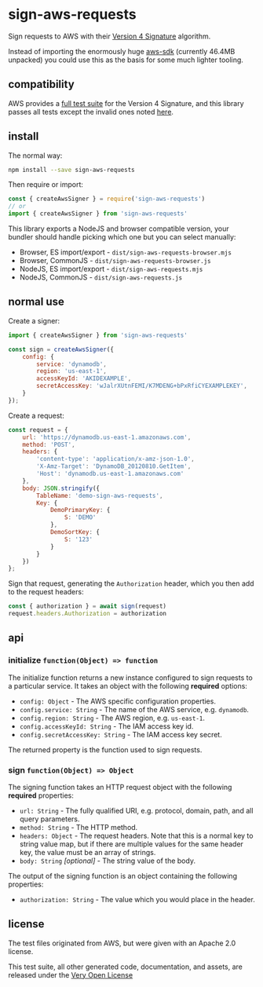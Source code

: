 # sign-aws-requests

Sign requests to AWS with their [Version 4 Signature](https://docs.aws.amazon.com/general/latest/gr/sigv4_signing.html) algorithm.

Instead of importing the enormously huge [aws-sdk](https://www.npmjs.com/package/aws-sdk) (currently 46.4MB unpacked) you could use this as the basis for some much lighter tooling.

## compatibility

AWS provides a [full test suite](https://docs.aws.amazon.com/general/latest/gr/signature-v4-test-suite.html) for the Version 4 Signature, and this library passes all tests except the invalid ones noted [here](https://github.com/saibotsivad/aws-sig-v4-test-suite/#notes-on-bad-tests).

## install

The normal way:

```bash
npm install --save sign-aws-requests
```

Then require or import:

```js
const { createAwsSigner } = require('sign-aws-requests')
// or
import { createAwsSigner } from 'sign-aws-requests'
```

This library exports a NodeJS and browser compatible version, your bundler should handle picking which one but you can select manually:

* Browser, ES import/export - `dist/sign-aws-requests-browser.mjs`
* Browser, CommonJS - `dist/sign-aws-requests-browser.js`
* NodeJS, ES import/export - `dist/sign-aws-requests.mjs`
* NodeJS, CommonJS - `dist/sign-aws-requests.js`

## normal use

Create a signer:

```js
import { createAwsSigner } from 'sign-aws-requests'

const sign = createAwsSigner({
	config: {
		service: 'dynamodb',
		region: 'us-east-1',
		accessKeyId: 'AKIDEXAMPLE',
		secretAccessKey: 'wJalrXUtnFEMI/K7MDENG+bPxRfiCYEXAMPLEKEY',
	}
});
```

Create a request:

```js
const request = {
	url: 'https://dynamodb.us-east-1.amazonaws.com',
	method: 'POST',
	headers: {
		'content-type': 'application/x-amz-json-1.0',
		'X-Amz-Target': 'DynamoDB_20120810.GetItem',
		'Host': 'dynamodb.us-east-1.amazonaws.com'
	},
	body: JSON.stringify({
		TableName: 'demo-sign-aws-requests',
		Key: {
			DemoPrimaryKey: {
				S: 'DEMO'
			},
			DemoSortKey: {
				S: '123'
			}
		}
	})
};
```

Sign that request, generating the `Authorization` header, which you then add to the request headers:

```js
const { authorization } = await sign(request)
request.headers.Authorization = authorization
```

## api

### initialize `function(Object) => function`

The initialize function returns a new instance configured to sign requests to a particular service. It takes an object with the following **required** options:

* `config: Object` - The AWS specific configuration properties.
* `config.service: String` - The name of the AWS service, e.g. `dynamodb`.
* `config.region: String` - The AWS region, e.g. `us-east-1`.
* `config.accessKeyId: String` - The IAM access key id.
* `config.secretAccessKey: String` - The IAM access key secret.

The returned property is the function used to sign requests.

### sign `function(Object) => Object`

The signing function takes an HTTP request object with the following **required** properties:

* `url: String` - The fully qualified URI, e.g. protocol, domain, path, and all query parameters.
* `method: String` - The HTTP method.
* `headers: Object` - The request headers. Note that this is a normal key to string value map, but if there are multiple values for the same header key, the value must be an array of strings.
* `body: String` *[optional]* - The string value of the body.

The output of the signing function is an object containing the following properties:

* `authorization: String` - The value which you would place in the header.

## license

The test files originated from AWS, but were given with an Apache 2.0 license.

This test suite, all other generated code, documentation, and assets, are released under the [Very Open License](http://veryopenlicense.com)
